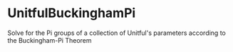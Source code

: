 # UnitfulBuckinghamPi
Solve for the Pi groups of a collection of Unitful's parameters according to the Buckingham-Pi Theorem

